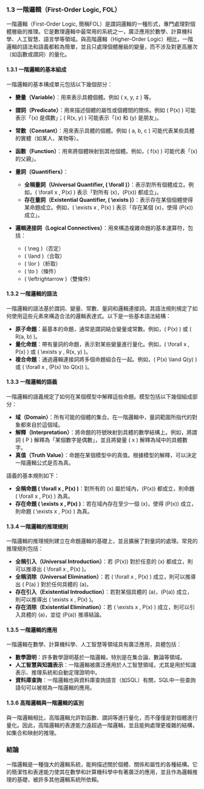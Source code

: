 ### 1.3 一階邏輯（First-Order Logic, FOL）

一階邏輯（First-Order Logic, 簡稱FOL）是謂詞邏輯的一種形式，專門處理對個體層級的推理。它是數理邏輯中最常用的系統之一，廣泛應用於數學、計算機科學、人工智慧、語言學等領域。與高階邏輯（Higher-Order Logic）相比，一階邏輯的語法和語義都較為簡單，並且只處理個體層級的變量，而不涉及對更高層次（如函數或謂詞）的量化。

#### 1.3.1 一階邏輯的基本組成

一階邏輯的基本構成單元包括以下幾個部分：

- **變量（Variable）**：用來表示具體個體。例如 \( x, y, z \) 等。
- **謂詞（Predicate）**：用來描述個體的屬性或個體間的關係。例如 \( P(x) \) 可能表示「\(x\) 是偶數」；\( R(x, y) \) 可能表示「\(x\) 和 \(y\) 是朋友」。
- **常數（Constant）**：用來表示具體的個體。例如 \( a, b, c \) 可能代表某些具體的實體（如某人、某物等）。
- **函數（Function）**：用來將個體映射到其他個體。例如，\( f(x) \) 可能代表「\(x\) 的父親」。
- **量詞（Quantifiers）**：
  - **全稱量詞（Universal Quantifier, \( \forall \)）**：表示對所有個體成立。例如，\( \forall x \, P(x) \) 表示「對所有 \(x\)，\(P(x)\) 都成立」。
  - **存在量詞（Existential Quantifier, \( \exists \)）**：表示存在某個個體使得某命題成立。例如，\( \exists x \, P(x) \) 表示「存在某個 \(x\)，使得 \(P(x)\) 成立」。

- **邏輯連接詞（Logical Connectives）**：用來構造複雜命題的基本運算符，包括：
  - \( \neg \)（否定）
  - \( \land \)（合取）
  - \( \lor \)（析取）
  - \( \to \)（條件）
  - \( \leftrightarrow \)（雙條件）

#### 1.3.2 一階邏輯的語法

一階邏輯的語法基於謂詞、變量、常數、量詞和邏輯連接詞。其語法規則規定了如何使用這些元素來構造合法的邏輯表達式。以下是一些基本語法結構：

- **原子命題**：最基本的命題，通常是謂詞結合變量或常數。例如，\( P(x) \) 或 \( R(a, b) \)。
- **量化命題**：帶有量詞的命題，表示對某些變量進行量化。例如，\( \forall x \, P(x) \) 或 \( \exists y \, R(x, y) \)。
- **複合命題**：通過邏輯連接詞將多個命題組合在一起。例如，\( P(x) \land Q(y) \) 或 \( \forall x \, (P(x) \to Q(x)) \)。

#### 1.3.3 一階邏輯的語義

一階邏輯的語義規定了如何在某個模型中解釋這些命題。模型包括以下幾個組成部分：

- **域（Domain）**：所有可能的個體的集合。在一階邏輯中，量詞範圍所指代的對象都來自於這個域。
- **解釋（Interpretation）**：將命題的符號映射到具體的數學結構上。例如，將謂詞 \( P \) 解釋為「某個數字是偶數」，並且將變量 \( x \) 解釋為域中的具體數字。
- **真值（Truth Value）**：命題在某個模型中的真值。根據模型的解釋，可以決定一階邏輯公式是否為真。

語義的基本規則如下：
- **全稱命題 \( \forall x \, P(x) \)**：對所有的 \(x\) 屬於域內，\(P(x)\) 都成立，則命題 \( \forall x \, P(x) \) 為真。
- **存在命題 \( \exists x \, P(x) \)**：若在域內存在至少一個 \(x\)，使得 \(P(x)\) 成立，則命題 \( \exists x \, P(x) \) 為真。

#### 1.3.4 一階邏輯的推理規則

一階邏輯的推理規則建立在命題邏輯的基礎上，並且擴展了對量詞的處理。常見的推理規則包括：

- **全稱引入（Universal Introduction）**：若 \(P(x)\) 對於任意的 \(x\) 都成立，則可以推導出 \( \forall x \, P(x) \)。
- **全稱消除（Universal Elimination）**：若 \( \forall x \, P(x) \) 成立，則可以推導出 \( P(a) \) 對於任何具體的 \(a\)。
- **存在引入（Existential Introduction）**：若對某個具體的 \(a\)，\(P(a)\) 成立，則可以推導出 \( \exists x \, P(x) \)。
- **存在消除（Existential Elimination）**：若 \( \exists x \, P(x) \) 成立，則可以引入具體的 \(a\)，並從 \(P(a)\) 推導結論。

#### 1.3.5 一階邏輯的應用

一階邏輯在數學、計算機科學、人工智慧等領域具有廣泛應用，具體包括：

- **數學證明**：許多數學證明基於一階邏輯，特別是在集合論、數論等領域。
- **人工智慧與知識表示**：一階邏輯被廣泛應用於人工智慧領域，尤其是用於知識表示、推理系統和自動定理證明中。
- **資料庫查詢**：一階邏輯也與資料庫查詢語言（如SQL）有關，SQL中一些查詢語句可以被視為一階邏輯的應用。

#### 1.3.6 高階邏輯與一階邏輯的區別

與一階邏輯相比，高階邏輯允許對函數、謂詞等進行量化，而不僅僅是對個體進行量化。因此，高階邏輯的表達能力遠超過一階邏輯，並且能夠處理更複雜的結構，如集合和映射的推理。

### 結論

一階邏輯是一種強大的邏輯系統，能夠描述關於個體、關係和屬性的各種結構。它的簡潔性和表達能力使其在數學和計算機科學中有著廣泛的應用，並且作為邏輯推理的基礎，被許多其他邏輯系統所依賴。